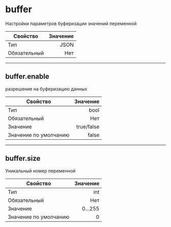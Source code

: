 # buffer

Настройки параметров буферизации значений переменной

|Свойство|Значение|
|----|---:|
|Тип|JSON|
|Обязательный|Нет|

----

## buffer.enable

разрешение на буферизацию данных

|Свойство|Значение|
|----|---:|
|Тип|bool|
|Обязательный|Нет|
|Значение|true/false|
|Значение по умолчанию|false|

----

## buffer.size  

Уникальный номер переменной

|Свойство|Значение|
|----|---:|
|Тип|int|
|Обязательный|Нет|
|Значение|0...255|
|Значение по умолчанию|0|
